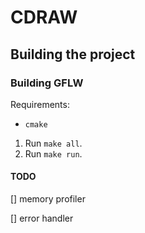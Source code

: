 # CDRAW

## Building the project
### Building GFLW
Requirements: 
- `cmake`
1. Run `make all`.
2. Run `make run`.

#### TODO
[] memory profiler

[] error handler
